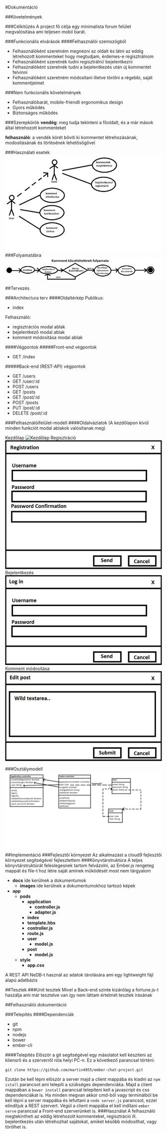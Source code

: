 #Dokumentáció

##Követelmények

###Célkitűzés
A project fő célja egy minimalista forum felület megvalósítása ami teljesen mobil barát.

###Funkcionális elvárások
####Felhasználói szemszögből
* Felhasználóként szeretném megnézni az oldalt és látni az eddig létrehozott kommenteket hogy megtudjam, érdemes-e regisztrálnom
* Felhasználóként szeretnék tudni regisztrálni/ bejelentkezni
* Felhasználóként szeretnék tudni a bejelentkezés után új kommentet felvinni
* Felhasználóként szeretném módosítani illetve törölni a régebbi, saját kommentjeimet

###Nem funkcionális követelmények
* Felhasználóbarát, mobile-friendli ergonomikus design
* Gyors működés
* Biztonságos működés

###Szerepkörök
**vendég**: meg tudja tekinteni a főoldalt, és a már mások által létrehozott kommenteket

**felhasználó**: a vendék körét bővíti ki kommentet létrehozásának, modosításának és törlésének lehetősőgővel

###Használati esetek
![Használati esetek](client/docs/images/hasznalati_eset_diagram.jpg)
###Folyamatábra
![Rendelés folyamata](client/docs/images/folyamat_diagram.jpg)

##Tervezés

###Architectura terv
####Oldaltérkép
Publikus:

- index

Felhasználó:

- regisztrációs modal ablak
- bejelentkező modal ablak
- komment módosítása modal ablak


####Végpontok
#####Front-end végpontok

* GET  /index

#####Back-end (REST-API) végpontok

* GET /users
* GET /user/:id
* POST /users
* GET /posts
* GET /post/:id
* POST /posts
* PUT /post/:id
* DELETE /post/:id

###Felhasználóifelület-modell
####Oldalvázlatok
(A kezdőlapon kívül minden funkciót modal ablakok valósítanak meg)

Kezdőlap
![Kezdőlap](client/docs/images/inxex.jpg)
Regisztráció
![Regisztráció](client/docs/images/sign_up.jpg)
Bejelentkezés
![Bejelentkezés](client/docs/images/log_in.jpg)
Komment módosítása
![Komment módosítása](client/docs/images/edit_post.jpg)

###Osztálymodell
![model](client/docs/images/model.jpg)

##Implementáció
###Fejlesztői környezet
Az alkalmazást a cloud9 fejlesztői környezet segítségével fejlesztettem
###Könyvtárstruktúra
A teljes könyvtárstruktúrát feleslegesnek tartom felvázolni, az Ember.js rengeteg mappát és file-t hoz létre saját aminek működését most nem tárgyalom
- **docs** ide kerülnek a dokumentumok
  - **images** ide kerülnek a dokumentumokhoz tartozó képek
- **app**
  - **pods**
    - **application**
      - **controller.js**
      - **adapter.js**
    - **index**
     - **template.hbs**
     - **controller.js**
     - **route.js**
    - **user**
      - **model.js**
    - **post**
      - **model.js**
  - **style**
    - **app.css**

A REST API NeDB-t használ az adatok tárolására ami egy lightweight fájl alapú adatbázis

##Tesztek
###Unit tesztek
Mivel a Back-end szinte kizárólag a fortune.js-t haszálja ami már tesztelve van így nem láttam értelmét tesztek írásának

##Felhasználói dokumentáció

###Telepítés
####Dependenciák
- git
- npm
- nodejs
- bower
- ember-cli

####Telepítés
Először a git segítségével egy másolatot kell készíteni az kliensrő és a szerverről róla helyi PC-n. Ez a következő parancsal történi:
```
git clone https://github.com/martin4955/ember-chat-project.git
```
Ezután be kell lépni először a server majd a client mappába és kiadni az `npm istall` parancsot ami telepíti a szükséges dependenciáka.
Majd a client mappában a `bower install` parancsal telepíteni kell a javascript és css dependenciákat is.
Ha minden megvan akkor cmd-ből vagy terminálból be kell lépni a server mappába és lefuttani a `node server.js` parancsot, ezzel elindítjuk a REST szervert. Végül a client mappába el kell indítani `ember serve` parancsal a Front-end szerverünket is.
###Használat
A felhasználó megtekintheti az eddig létrehozott kommenteket, regisztráció ill. bejelentkezés után létrehozhat sajátokat, amiket késöbb módosíthat, vagy törölhet is.
